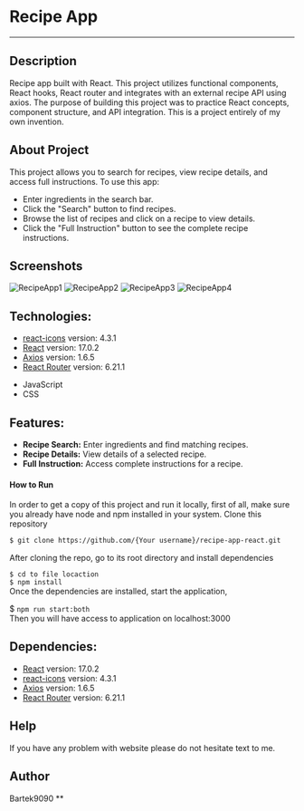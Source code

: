 # Recipe App

-------------------------
## Description
Recipe app built with React. This project utilizes functional components, React hooks, React router
and integrates with an external recipe API using axios. The purpose of building this project was 
to practice React concepts, component structure, and API integration.
This is a project entirely of my own invention.


## About Project 
This project allows you to search for recipes, view recipe details, and access full instructions. To use this app:

- Enter ingredients in the search bar.
- Click the "Search" button to find recipes.
- Browse the list of recipes and click on a recipe to view details.
- Click the "Full Instruction" button to see the complete recipe instructions.

## Screenshots

![RecipeApp1](https://github.com/Bartek9090/recip-book-react/assets/80546803/7fb88994-79a1-45e7-9a40-01694bccb1b8)
![RecipeApp2](https://github.com/Bartek9090/recip-book-react/assets/80546803/53d0ee52-a6cb-4dfa-9d55-ab9fcd632ea3)
![RecipeApp3](https://github.com/Bartek9090/recip-book-react/assets/80546803/450c9c1e-4afa-40fd-b3cc-fea7c6013a2c)
![RecipeApp4](https://github.com/Bartek9090/recip-book-react/assets/80546803/bef152b7-0e39-486a-86f1-5e216fed80b2)


## Technologies:
* [react-icons](https://react-icons.github.io/react-icons/) version: 4.3.1
* [React](https://reactjs.org/) version: 17.0.2
* [Axios](https://axios-http.com/) version: 1.6.5
* [React Router](https://reactrouter.com/) version: 6.21.1
- JavaScript
- CSS

## Features:
- **Recipe Search:** Enter ingredients and find matching recipes.
- **Recipe Details:** View details of a selected recipe.
- **Full Instruction:** Access complete instructions for a recipe.


#### How to Run
In order to get a copy of this project and run it locally, first of all, make sure you already have node and npm installed in your system.
Clone this repository

```bash
$ git clone https://github.com/{Your username}/recipe-app-react.git
```
After cloning the repo, go to its root directory and install dependencies

`$ cd to file locaction` </br>
`$ npm install` </br>
Once the dependencies are installed, start the application,

$ `npm run start:both`</br>
Then you will have access to application on localhost:3000

## Dependencies:
* [React](https://reactjs.org/) version: 17.0.2
* [react-icons](https://react-icons.github.io/react-icons/) version: 4.3.1
* [Axios](https://axios-http.com/) version: 1.6.5
* [React Router](https://reactrouter.com/) version: 6.21.1


## Help
If you have any problem with website please do not hesitate text to me.

## Author
Bartek9090 
**
